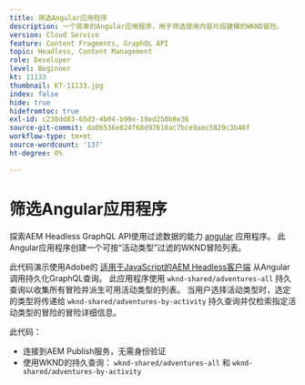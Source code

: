 ```yaml
---
title: 筛选Angular应用程序
description: 一个简单的Angular应用程序，用于筛选使用内容片段建模的WKND冒险。
version: Cloud Service
feature: Content Fragments, GraphQL API
topic: Headless, Content Management
role: Developer
level: Beginner
kt: 11133
thumbnail: KT-11133.jpg
index: false
hide: true
hidefromtoc: true
exl-id: c238dd83-65d3-4b04-b90e-19ed250b8e36
source-git-commit: da0b536e824f68d97618ac7bce9aec5829c3b48f
workflow-type: tm+mt
source-wordcount: '137'
ht-degree: 0%

---
```


# 筛选Angular应用程序

探索AEM Headless GraphQL API使用过滤数据的能力 [angular](https://angular.io/) 应用程序。 此Angular应用程序创建一个可按“活动类型”过滤的WKND冒险列表。

此代码演示使用Adobe的 [适用于JavaScript的AEM Headless客户端](https://github.com/adobe/aem-headless-client-js/blob/main/api-reference.md) 从Angular调用持久化GraphQL查询。 此应用程序使用 `wknd-shared/adventures-all` 持久查询以收集所有冒险并派生可用活动类型的列表。 当用户选择活动类型时，选定的类型将传递给 `wknd-shared/adventures-by-activity` 持久查询并仅检索指定活动类型的冒险的冒险详细信息。

此代码：

+ 连接到AEM Publish服务，无需身份验证
+ 使用WKND的持久查询： `wknd-shared/adventures-all` 和 `wknd-shared/adventures-by-activity`
